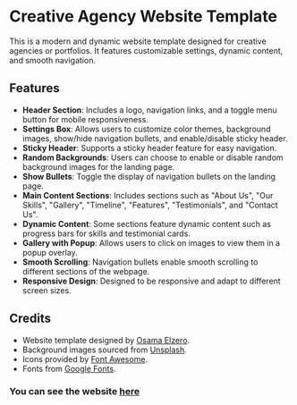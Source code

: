 # Creative Agency Website Template

This is a modern and dynamic website template designed for creative agencies or portfolios. It features customizable settings, dynamic content, and smooth navigation.

## Features

- **Header Section**: Includes a logo, navigation links, and a toggle menu button for mobile responsiveness.
- **Settings Box**: Allows users to customize color themes, background images, show/hide navigation bullets, and enable/disable sticky header.
- **Sticky Header**: Supports a sticky header feature for easy navigation.
- **Random Backgrounds**: Users can choose to enable or disable random background images for the landing page.
- **Show Bullets**: Toggle the display of navigation bullets on the landing page.
- **Main Content Sections**: Includes sections such as "About Us", "Our Skills", "Gallery", "Timeline", "Features", "Testimonials", and "Contact Us".
- **Dynamic Content**: Some sections feature dynamic content such as progress bars for skills and testimonial cards.
- **Gallery with Popup**: Allows users to click on images to view them in a popup overlay.
- **Smooth Scrolling**: Navigation bullets enable smooth scrolling to different sections of the webpage.
- **Responsive Design**: Designed to be responsive and adapt to different screen sizes.

## Credits

- Website template designed by [Osama Elzero](https://youtube.com/playlist?list=PLDoPjvoNmBAzvmpzF-6l3tAviiCPbwkB8&si=2rGKRtuWSEBcyxAM).
- Background images sourced from [Unsplash](https://unsplash.com/).
- Icons provided by [Font Awesome](https://fontawesome.com/).
- Fonts from [Google Fonts](https://fonts.google.com/).

### You can see the website [here](https://abdulaziz-m895.github.io/Creative-Agency/)
